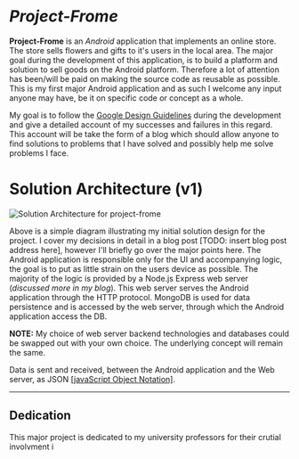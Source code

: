 # ***Project-Frome***

**Project-Frome** is an *Android* application that implements an online store. The store sells flowers and gifts to it's users in the local area. The major goal during the development of this application, is to build a platform and solution to sell goods on the Android platform. Therefore a lot of attention has been/will be paid on making the source code as reusable as possible. This is my first major Android application and as such I welcome any input anyone may have, be it on specific code or concept as a whole. 

My goal is to follow the [Google Design Guidelines](https://developer.android.com/design/index.html) during the development and give a detailed account of my successes and failures in this regard. This account will be take the form of a blog which should allow anyone to find solutions to problems that I have solved and possibly help me solve problems I face. 

# Solution Architecture (v1)

![Solution Architecture for project-frome](https://lh3.googleusercontent.com/26okLLBUsTiSWomjmUr4jEaK9sny5EAV9AOZFj8lM954LC4NqE0pMKJzRv6JWv_s_rQL_X7Y_jfd)

Above is a simple diagram illustrating my initial solution design for the project. I cover my decisions in detail in a blog post [TODO: insert blog post address here], however I'll briefly go over the major points here. The Android application is responsible only for the UI and accompanying logic, the goal is to put as little strain on the users device as possible. The majority of the logic is provided by a Node.js Express web server (*discussed more in my blog*). This web server serves the Android application through the HTTP protocol. MongoDB is used for data persistence and is accessed by the web server, through which the Android application access the DB.

**NOTE:** My choice of web server backend technologies and databases could be swapped out with your own choice. The underlying concept will remain the same.

Data is sent and received, between the Android application and the Web server, as JSON [[javaScript Object Notation]](https://www.json.org/).


----------
## Dedication
This major project is dedicated to my university professors for their crutial involvment i

<!--stackedit_data:
eyJoaXN0b3J5IjpbLTk3NzU4OTk1OF19
-->